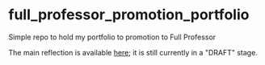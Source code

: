 # full_professor_promotion_portfolio
 Simple repo to hold my portfolio to promotion to Full Professor

 The main reflection is available [here](https://kspicer80.github.io/full_professor_promotion_portfolio/full_professor_promotion_reflection.html); it is still currently in a "DRAFT" stage.
